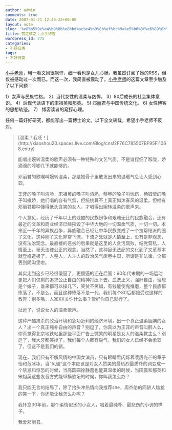 ```yaml
---
author: admin
comments: true
date: 2007-01-21 12:49:22+00:00
layout: note
slug: '%e8%b5%9e%e4%b9%8b%e8%bd%ac%e4%b9%8b%ef%bc%9a%e5%b0%8f%e6%89%8b%e5%8d%9a%e5%ae%a2'
title: 赞之转之：小手博客
wordpress_id: 775
categories:
- 不好归类
tags:
- 不好归类
---
```


[小手老师](http://xiaoshou20.spaces.live.com/)，粗一看文风很飙悍，细一看也是女儿心肠。我虽然订阅了她的RSS，但仅被感动过一次而已。而这一次，我简直被震动了。[小手老师](http://xiaoshou20.spaces.live.com/)的这篇文章至少触及了以下问题：

1）女声与民族性格。
2）当代女性的温柔与凶悍。
3）80后成长的社会集体意识。
4）后现代话语下的宋祖英和那英。
5)  邓丽君与中国传统文化。
6)  女性博客的思想轨迹。
7） 博客读者的窥探心理。

任何一篇好好研究，都能写出一篇博士论文。以下全文转载，希望小手老师不反对。





<blockquote>[温柔？我呸！](http://xiaoshou20.spaces.live.com/Blog/cns!2F76C785507BF95F!1068.entry)

能唱出婉转温柔的歌声必须有一种特殊的文艺气质。不是谁捏细了喉咙，娇滴滴的哼唧几下就能够的。

邓丽君的歌喉叫婉转温柔，那是她骨子里散发出来的温暖气息让人感到心软。

王菲的嗓子叫清冷，宋祖英的嗓子叫清脆，蔡琴的嗓子叫忧伤，杨钰莹的嗓子叫撒娇，她们唱的各有气氛，但统统算不上真正如沐春风的温柔。但唯有邓丽君那种懂得低头含笑的女人，才唱得出婉转温柔的歌声来。

个人意见，经历了千年以上的残酷的民族纷争和艰难无比的民族融合，还有最近的文革和商业经济已经摧毁了中华大地的一切温柔气质，一切一切。本来近一千年的异族战争，异族融合已经让中华民族变成了一个拉帮结派的圈子文化，这种圈子文化非常下流，下流之处就是人情至上，没有是非观念，没有法治观念。最直接的恶劣的后果就是这里的人贪污腐败，结党营私，人情至上，毫无法律公正的观念。当然了，这种目无法纪的文化到了文革基本就登峰造极了，人整人，人斗人的政治风气席卷中国，所谓是非法律，全都丢到阴沟里啦。

其实走到这步已经很傻逼了，更傻逼的还在后面：90年代末期的一场运动更把人们仅剩的追求公正自由的精神打压下去。血洗正义，强奸自由，理想是个婊子，谁来都可以操几下，笑贫不笑娼，有钱能使鬼推磨，整个民族都堕落了。不是么，而且这种堕落不是一代，我们每个80后都接受过这样的教育：别多嘴，人家XX关你什么事？管好你自己就行了。

扯远了，说说女人的温柔歌声。

这种严酷肃杀的政治环境和急功近利的经济环境，出一个真正温柔腼腆的女人？出一个真正纯朴自由的声音？别逗了，你真以为王菲的声音叫醉人么，你真觉得北京地铁站里那些平面广告上微笑的明星是女人的温柔教主么？别逗了，我大牙都笑掉了。我们每个人都有戾气，我们的女人已经不会柔软了，但这不是我们的错。

现在，我们只有不解风情的中国女演员，只有眼睛里闪烁着凌厉光芒的章子怡和范冰冰，当“风骚”这个本应该是对女人赞美的最热烈最质朴的词变成一个禁忌和惊恐的时候，当高圆圆徐静蕾也能算温柔的时候，当田震和那英和宋祖英这些发音方式能纵横歌坛的时候，你叫我怎么办？

我只能无言的结局了，除了抬头冲热情向我推荐she，周杰伦的同龄人尴尬的笑一下，你还能让我怎么办呢？

我怀念30年前，那个柔情似水的小女人，唱着最纯朴、最悲伤的小调的样子。

我爱邓丽君。</blockquote>




